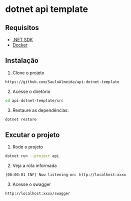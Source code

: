 # dotnet api template

## Requisitos

* [.NET SDK](https://dotnet.microsoft.com/en-us/download/dotnet/7.0)
* [Docker](https://docs.docker.com/desktop/install/windows-install/)

## Instalação

1. Clone o projeto	
```bash
https://github.com/SauloAlmeida/api-dotnet-template
```

2. Acesse o diretório
```bash
cd api-dotnet-template/src
```

3. Restaure as dependências:
```bash
dotnet restore
```

## Excutar o projeto

1. Rode o projeto
```bash
dotnet run --project api
```

2. Veja a rota informada
```bash
[00:00:01 INF] Now listening on: http://localhost:xxxx
```

3. Acesse o swagger
```bash
http://localhost:xxxx/swagger
```
